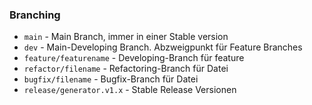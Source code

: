 ### Branching
- `main` - Main Branch, immer in einer Stable version
- `dev` - Main-Developing Branch. Abzweigpunkt für Feature Branches
- `feature/featurename` - Developing-Branch für feature
- `refactor/filename` - Refactoring-Branch für Datei
- `bugfix/filename` - Bugfix-Branch für Datei
- `release/generator.v1.x` - Stable Release Versionen
